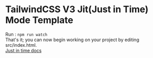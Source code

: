 # TailwindCSS V3 Jit(Just in Time) Mode Template 
Run : <code>npm run watch</code> <br>
That's it; you can now begin working on your project by editing src/index.html. <br>
[Just in time docs](https://tailwindcss.com/docs/upgrade-guide#migrating-to-the-jit-engine)
